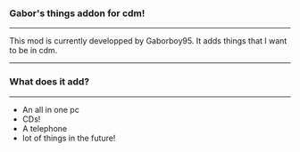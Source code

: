 ### **Gabor's things addon for cdm!**
***

This mod is currently developped by Gaborboy95.
It adds things that I want to be in cdm.

***
### **What does it add?**
***
- An all in one pc
- CDs!
- A telephone
- lot of things in the future!
